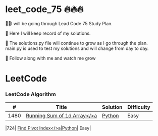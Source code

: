 <h1>leet_code_75 🔥🔥🔥</h1>

💪🏽I will be going through Lead Code 75 Study Plan.

📝 Here I will keep record of my solutions. 

👀 The solutions.py file will continue to grow as I go through the plan. main.py is used to test my solutions and will change from day to day. 

🌱 Follow along with me and watch me grow

LeetCode
========

### LeetCode Algorithm


| # | Title | Solution | Difficulty |
|---| ----- | -------- | ---------- |
|1480| <a href="https://leetcode.com/problems/running-sum-of-1d-array/">Running Sum of 1d Array</>a|<a href="./algorithms/runningSum/runningsum.py">Python</a>| Easy|

|724| <a href="https://leetcode.com/problems/find-pivot-index/">Find Pivot Index</>a|<a href="./algorithms/pivotIndex/pivotindex.py">Python</a>| Easy|





